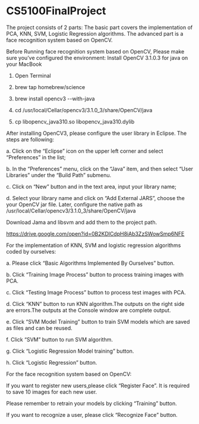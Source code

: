 # CS5100FinalProject

The project consists of 2 parts: The basic part covers the implementation of PCA, KNN, SVM, Logistic Regression algorithms. 
The advanced part is a face recognition system based on OpenCV.

Before Running face recognition system based on OpenCV, Please make sure you’ve configured the environment:
Install OpenCV 3.1.0.3 for java on your MacBook
1.  Open Terminal

2.	brew tap homebrew/science

3.	brew install opencv3 --with-java

4.	cd /usr/local/Cellar/opencv3/3.1.0_3/share/OpenCV/java

5.	cp libopencv_java310.so libopencv_java310.dylib

After installing OpenCV3, please configure the user library in Eclipse. 
The steps are following:

a.	Click on the “Eclipse” icon on the upper left corner and select “Preferences” in the list;

b.	In the “Preferences” menu, click on the “Java” item, and then select “User Libraries” under the “Build Path” submenu. 

c.	Click on “New” button and in the text area, input your library name;

d.	Select your library name and click on “Add External JARS”, choose the your OpenCV jar file. 
Later, configure the native path as /usr/local/Cellar/opencv3/3.1.0_3/share/OpenCV/java

Download Jama and libsvm and add them to the project path.

https://drive.google.com/open?id=0B2KDlCdpH8iAb3ZzSWowSmp6NFE

For the implementation of KNN, SVM and logistic regression algorithms coded by ourselves:

a. Please click “Basic Algorithms Implemented By Ourselves” button.

b. Click “Training Image Process” button to process training images with PCA.

c. Click “Testing Image Process” button to process test images with PCA.

d. Click “KNN” button to run KNN algorithm.The outputs on the right side are errors.The outputs at the Console window are complete output.

e. Click “SVM Model Training” button to train SVM models which are saved as files and can be reused.

f. Click “SVM” button to run SVM algorithm.

g. Click “Logistic Regression Model training” button.

h. Click “Logistic Regression” button.

For the face recognition system based on OpenCV: 

If you want to register new users,please click “Register Face”. It is required to save 10 images for each new user.

Please remember to retrain your models by clicking “Training” button. 

If you want to recognize a user, please click “Recognize Face” button.
